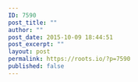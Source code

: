 ```yaml
---
ID: 7590
post_title: ""
author: ""
post_date: 2015-10-09 18:44:51
post_excerpt: ""
layout: post
permalink: https://roots.io/?p=7590
published: false
---
```

